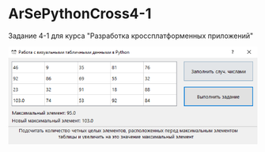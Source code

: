 # ArSePythonCross4-1

Задание 4-1 для курса "Разработка кроссплатформенных приложений"

![Screenshot](screen.PNG)
